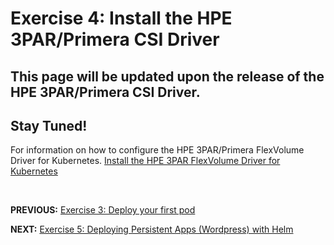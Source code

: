 # Exercise 4: Install the HPE 3PAR/Primera CSI Driver

## This page will be updated upon the release of the HPE 3PAR/Primera CSI Driver.

## Stay Tuned!

For information on how to configure the HPE 3PAR/Primera FlexVolume Driver for Kubernetes. [Install the HPE 3PAR FlexVolume Driver for Kubernetes](3par_volume_plugin_install_flexvolume.md)

&nbsp;
&nbsp;
&nbsp;


**PREVIOUS:** [Exercise 3: Deploy your first pod](deploy_first_pod.md)

**NEXT:** [Exercise 5: Deploying Persistent Apps (Wordpress) with Helm](deploy_app_helm.md)

